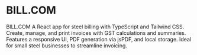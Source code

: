 # BILL.COM
BILL.COM  A React app for steel billing with TypeScript and Tailwind CSS. Create, manage, and print invoices with GST calculations and summaries. Features a responsive UI, PDF generation via jsPDF, and local storage. Ideal for small steel businesses to streamline invoicing.
